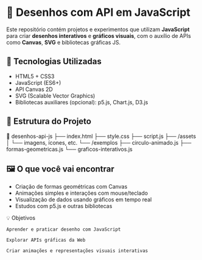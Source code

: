 # 🎨 Desenhos com API em JavaScript

Este repositório contém projetos e experimentos que utilizam **JavaScript** para criar **desenhos interativos** e **gráficos visuais**, com o auxílio de APIs como **Canvas**, **SVG** e bibliotecas gráficas JS.

## 🚀 Tecnologias Utilizadas

- HTML5 + CSS3
- JavaScript (ES6+)
- API Canvas 2D
- SVG (Scalable Vector Graphics)
- Bibliotecas auxiliares (opcional): p5.js, Chart.js, D3.js

## 📁 Estrutura do Projeto
📂 desenhos-api-js
├── index.html
├── style.css
├── script.js
├── /assets
│ └── imagens, ícones, etc.
└── /exemplos
├── circulo-animado.js
├── formas-geometricas.js
└── graficos-interativos.js

## 🖼️ O que você vai encontrar

- Criação de formas geométricas com Canvas
- Animações simples e interações com mouse/teclado
- Visualização de dados usando gráficos em tempo real
- Estudos com p5.js e outras bibliotecas

💡 Objetivos

    Aprender e praticar desenho com JavaScript

    Explorar APIs gráficas da Web

    Criar animações e representações visuais interativas
